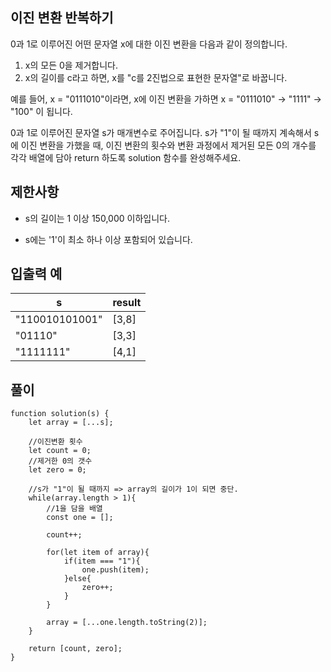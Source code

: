 ## 이진 변환 반복하기

0과 1로 이루어진 어떤 문자열 x에 대한 이진 변환을 다음과 같이 정의합니다.

1. x의 모든 0을 제거합니다.
2. x의 길이를 c라고 하면, x를 "c를 2진법으로 표현한 문자열"로 바꿉니다.

예를 들어, x = "0111010"이라면, x에 이진 변환을 가하면 x = "0111010" -> "1111" -> "100" 이 됩니다.

0과 1로 이루어진 문자열 s가 매개변수로 주어집니다. s가 "1"이 될 때까지 계속해서 s에 이진 변환을 가했을 때, 이진 변환의 횟수와 변환 과정에서 제거된 모든 0의 개수를 각각 배열에 담아 return 하도록 solution 함수를 완성해주세요.

## 제한사항

- s의 길이는 1 이상 150,000 이하입니다.

- s에는 '1'이 최소 하나 이상 포함되어 있습니다.

## 입출력 예

| s              | result |
| -------------- | ------ |
| "110010101001" | [3,8]  |
| "01110"        | [3,3]  |
| "1111111"      | [4,1]  |

## 풀이

```
function solution(s) {
    let array = [...s];

    //이진변환 횟수
    let count = 0;
    //제거한 0의 갯수
    let zero = 0;

    //s가 "1"이 될 때까지 => array의 길이가 1이 되면 중단.
    while(array.length > 1){
        //1을 담을 배열
        const one = [];

        count++;

        for(let item of array){
            if(item === "1"){
                one.push(item);
            }else{
                zero++;
            }
        }

        array = [...one.length.toString(2)];
    }

    return [count, zero];
}
```
